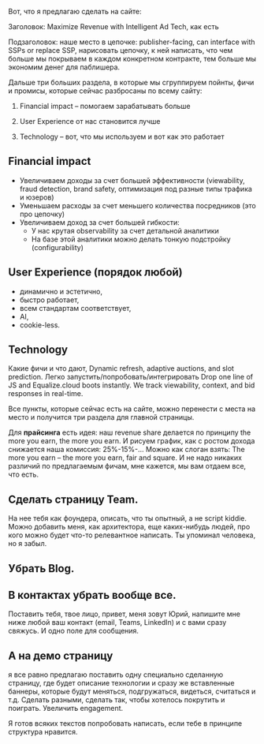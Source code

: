 Вот, что я предлагаю сделать на сайте:

Заголовок: Maximize Revenue with Intelligent Ad Tech, как есть

Подзаголовок: наше место в цепочке: publisher-facing, can interface with SSPs or replace SSP, нарисовать цепочку, к ней написать, что чем больше мы покрываем в каждом конкретном контракте, тем больше мы экономим денег для паблишера. 

Дальше три больших раздела, в которые мы сгруппируем пойнты, фичи и промисы, которые сейчас разбросаны по всему сайту:
1. Financial impact – помогаем зарабатывать больше

2. User Experience от нас становится лучше

3. Technology – вот, что мы используем и вот как это работает


## Financial impact 
- Увеличиваем доходы за счет большей эффективности (viewability, fraud detection, brand safety, оптимизация под разные типы трафика и юзеров)
- Уменьшаем расходы за счет меньшего количества посредников (это про цепочку)
- Увеличиваем доход за счет большей гибкости:
  - У нас крутая observability за счет детальной аналитики
  - На базе этой аналитики можно делать тонкую подстройку (configurability)
  
## User Experience (порядок любой)
- динамично и эстетично, 
- быстро работает, 
- всем стандартам соответствует, 
- AI, 
- cookie-less.

## Technology
   Какие фичи и что дают, Dynamic refresh, adaptive auctions, and slot prediction.
   Легко запустить/попробовать/интегрировать Drop one line of JS and Equalize.cloud boots instantly.
   We track viewability, context, and bid responses in real-time.

Все пункты, которые сейчас есть на сайте, можно перенести с места на место и получится три раздела для главной страницы. 

Для **прайсинга** есть идея: наш revenue share делается по принципу the more you earn, the more you earn. И рисуем график, как с ростом дохода снижается наша комиссия: 25%-15%-...
Можно как слоган взять: The more you earn – the more you earn, fair and square.
И не надо никаких различий по предлагаемым фичам, мне кажется, мы вам отдаем все, что есть.

## Сделать страницу Team. 
На нее тебя как фоундера, описать, что ты опытный, а не script kiddie. Можно добавить меня, как архитектора, еще каких-нибудь людей, про кого можно будет что-то релевантное написать. Ты упоминал человека, но я забыл.

## Убрать Blog.

## В контактах убрать вообще все. 
Поставить тебя, твое лицо, привет, меня зовут Юрий, напишите мне ниже любой ваш контакт (email, Teams, LinkedIn) и с вами сразу свяжусь. И одно поле для сообщения.

## А на демо страницу 
я все равно предлагаю поставить одну специально сделанную страницу, где будет описание технологии и сразу же вставленные баннеры, которые будут меняться, подгружаться, видеться, считаться и т.д. Сделать разными, сделать так, чтобы хотелось покрутить и поиграть. Увеличить engagement.

Я готов всяких текстов попробовать написать, если тебе в принципе структура нравится.
